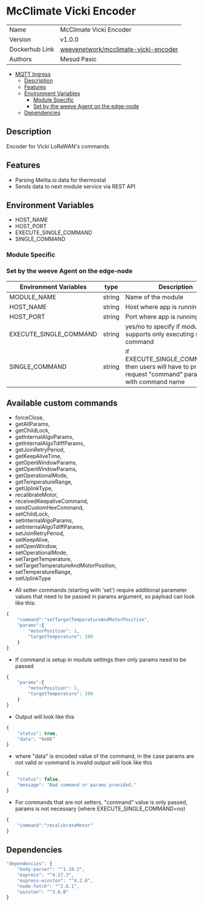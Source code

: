 # McClimate Vicki Encoder

|                |                                 |
| -------------- | ------------------------------- |
| Name           | McClimate Vicki Encoder               |
| Version        | v1.0.0                          |
| Dockerhub Link | [weevenetwork/mcclimate-vicki-encoder]() |
| Authors        | Mesud Pasic                     |



- [MQTT Ingress](#mcclimate-decoder)
  - [Description](#description)
  - [Features](#features)
  - [Environment Variables](#environment-variables)
    - [Module Specific](#module-specific)
    - [Set by the weeve Agent on the edge-node](#set-by-the-weeve-agent-on-the-edge-node)
  - [Dependencies](#dependencies)




## Description

Encoder for Vicki LoRaWAN's commands.

## Features

* Parsing Melita.io data for thermostat
* Sends data to next module service via REST API

## Environment Variables

* HOST_NAME
* HOST_PORT
* EXECUTE_SINGLE_COMMAND
* SINGLE_COMMAND

### Module Specific

### Set by the weeve Agent on the edge-node

| Environment Variables | type   | Description                            |
| --------------------- | ------ | -------------------------------------- |
| MODULE_NAME           | string | Name of the module                     |
| HOST_NAME           | string | Host where app is running              |
| HOST_PORT           | string | Port where app is running              |
| EXECUTE_SINGLE_COMMAND           | string | yes/no to specify if module supports only executing single command|
| SINGLE_COMMAND           | string | if EXECUTE_SINGLE_COMMAND=no, then users will have to provide in request "command" parameter with command name|


## Available custom commands
- forceClose,
- getAllParams,
- getChildLock,
- getInternalAlgoParams,
- getInternalAlgoTdiffParams,
- getJoinRetryPeriod,
- getKeepAliveTime,
- getOpenWindowParams,
- getOpenWindowParams,
- getOperationalMode,
- getTemperatureRange,
- getUplinkType,
- recalibrateMotor,
- receivedKeepaliveCommand,
- sendCustomHexCommand,
- setChildLock,
- setInternalAlgoParams,
- setInternalAlgoTdiffParams,
- setJoinRetryPeriod,
- setKeepAlive,
- setOpenWindow,
- setOperationalMode,
- setTargetTemperature,
- setTargetTemperatureAndMotorPosition,
- setTemperatureRange,
- setUplinkType

* All setter commands (starting with 'set') require additional parameter values that need to be passed in params argument, so payload can look like this:
```js
{
	"command":"setTargetTemperatureAndMotorPosition",
	"params":{
		"motorPosition": 1,
		"targetTemperature": 190		
	}
}
```

* If command is setup in module settings then only params need to be passed
```js
{	
	"params":{
		"motorPosition": 1,
		"targetTemperature": 190		
	}
}
```

* Output will look like this
```js
{
	"status": true,
	"data": "0eBE"
}
```
- where "data" is encoded value of the command, in the case params are not valid or command is invalid output will look like this
```js
{
	"status": false,
	"message": "Bad command or params provided."
}
```
- For commands that are not setters, "command" value is only passed, params is not necessary (where EXECUTE_SINGLE_COMMAND=no)
```js
{
	"command":"recalibrateMotor"
}
```
## Dependencies

```js
"dependencies": {
    "body-parser": "^1.19.2",
    "express": "^4.17.3",
    "express-winston": "^4.2.0",
    "node-fetch": "^2.6.1",
    "winston": "^3.6.0"
}
```